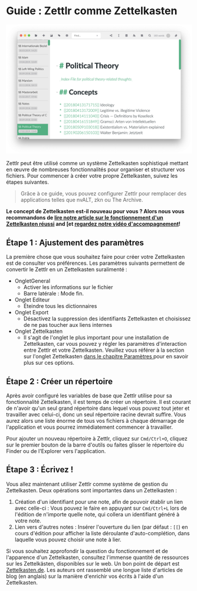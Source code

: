 # Guide : Zettlr comme Zettelkasten

![Zettlr as a Zettelkasten](../img/zettlr_zettelkasten.png)

Zettlr peut être utilisé comme un système Zettelkasten sophistiqué mettant en œuvre de nombreuses fonctionnalités pour organiser et structurer vos fichiers. Pour commencer à créer votre propre Zettelkasten, suivez les étapes suivantes.

> Grâce à ce guide, vous pouvez configurer Zettlr pour remplacer des applications telles que nvALT, zkn ou The Archive.

**Le concept de Zettelkasten est-il nouveau pour vous ? Alors nous vous recommandons de  [lire notre article sur le fonctionnement d'un Zettelkasten réussi](https://www.zettlr.com/post/what-is-a-zettelkasten) and [et [regardez notre vidéo d'accompagnement](https://youtu.be/c5Tst3-zcWI)!**

## Étape 1 : Ajustement des paramètres

La première chose que vous souhaitez faire pour créer votre Zettelkasten est de consulter vos préférences. Les paramètres suivants permettent de convertir le Zettlr en un Zettelkasten suralimenté :

- OngletGeneral
    - Activer les informations sur le fichier
    - Barre latérale : Mode fin.
- Onglet Editeur
    - Éteindre tous les dictionnaires
- Onglet Export
    - Désactivez la suppression des identifiants Zettelkasten et choisissez de ne pas toucher aux liens internes
- Onglet Zettelkasten
    - Il s'agit de l'onglet le plus important pour une installation de Zettelkasten, car vous pouvez y régler les paramètres d'interaction entre Zettlr et votre Zettelkasten. Veuillez vous référer à la section sur l'onglet Zettelkasten [dans le chapitre Paramètres ](../reference/settings.md)pour en savoir plus sur ces options.

## Étape 2 : Créer un répertoire

Après avoir configuré les variables de base que Zettlr utilise pour sa fonctionnalité Zettelkasten, il est temps de créer un répertoire. Il est courant de n'avoir qu'un seul grand répertoire dans lequel vous pouvez tout jeter et travailler avec celui-ci, donc un seul répertoire racine devrait suffire. Vous aurez alors une liste énorme de tous vos fichiers à chaque démarrage de l'application et vous pourrez immédiatement commencer à travailler.

Pour ajouter un nouveau répertoire à Zettlr, cliquez sur `Cmd/Ctrl+O`, cliquez sur le premier bouton de la barre d'outils ou faites glisser le répertoire du Finder ou de l'Explorer vers l'application.

## Étape 3 : Écrivez !

Vous allez maintenant utiliser Zettlr comme système de gestion du Zettelkasten. Deux opérations sont importantes dans un Zettelkasten :

1. Création d'un identifiant pour une note, afin de pouvoir établir un lien avec celle-ci : Vous pouvez le faire en appuyant sur `Cmd/Ctrl+L` lors de l'édition de n'importe quelle note, qui collera un identifiant généré à votre note.
2. Lien vers d'autres notes : Insérer l'ouverture du lien (par défaut : `[[`) en cours d'édition pour afficher la liste déroulante d'auto-complétion, dans laquelle vous pouvez choisir une note à lier.

Si vous souhaitez approfondir la question du fonctionnement et de l'apparence d'un Zettelkasten, consultez l'immense quantité de ressources sur les Zettelkästen, disponibles sur le web. Un bon point de départ est [Zettelkasten.de](https://www.zettelkasten.de/). Les auteurs ont rassemblé une longue liste d'articles de blog (en anglais) sur la manière d'enrichir vos écrits à l'aide d'un Zettelkasten.
